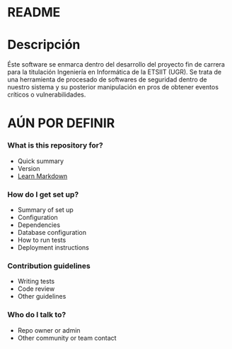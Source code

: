 # README #

# Descripción

Éste software se enmarca dentro del desarrollo del proyecto fin de carrera para la titulación Ingeniería en Informática de la ETSIIT (UGR). Se trata de una herramienta de procesado de softwares de seguridad dentro de nuestro sistema y su posterior manipulación en pros de obtener eventos críticos o vulnerabilidades.

# AÚN POR DEFINIR
### What is this repository for? ###

* Quick summary
* Version
* [Learn Markdown](https://bitbucket.org/tutorials/markdowndemo)

### How do I get set up? ###

* Summary of set up
* Configuration
* Dependencies
* Database configuration
* How to run tests
* Deployment instructions

### Contribution guidelines ###

* Writing tests
* Code review
* Other guidelines

### Who do I talk to? ###

* Repo owner or admin
* Other community or team contact
